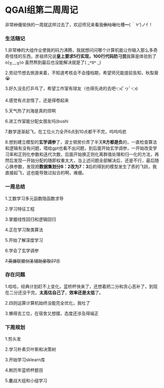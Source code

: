 # QGAI组第二周周记

非常~~炒蛋~~愉快的一周就这样过去了，欢迎师兄来看我~~倒垃圾~~吐槽━(*｀∀´*)ノ亻!

### 生活随记

1.非常棒的大组作业使我的码力沸腾，我就想问问哪个计算机能让你输入那么多奇奇怪怪的东西，彦祖师兄说**皇上要求5行实现，100行代码防刁民**我算是体验到了o(╥﹏╥)o
虽然熬到最后也没能解决就是了(ૢ˃ꌂ˂ૢ)

2.劳动节想去旅游来着，不知道考核会不会撞档期，希望师兄能提前告知，秋梨膏😭

3.好久没去打乒乓了，希望工作室有球友（也得先进的去吧👈(ﾟヮﾟ👈)

4.感觉有点怠惰了，还是得卷起来

5.天气热了刘海是真的烦啊

6.进工作室能分配女朋友吗(bushi

7.数学逐渐起飞，在工位火力全开6点到10点都干不完，呜呜呜悲

8.想到建立模型的**玄学调参**了，波士顿房价弄了半天**R方都是负**的，一直检查算法和逻辑有没有问题，喂给gpt也看不出问题，到后面开始玄学调参，一开始改变学习率和正则化参数和迭代次数，后面开始换正则化离群值处理和归一化的方法，再然后发现一开始分配的随即权重太大，当上述问题全部解决后，还是不行，最后随心换参数，发现把**数据集划分8：2改为7：3**后的得到的模型发生了质的飞跃，我直接起飞，这也能导致过拟合的啊，难绷。

### **一周总结**

1.工数学习多元函数隐函数求导

2.学习特征工程

3.掌握线性回归和逻辑回归

4.正在学习聚类算法

5.开始了解深度学习

6.学会了玄学调参

~~7.英雄联盟剑圣辅助豪取27杀~~

### 存在问题

1.哈哈，经典计划赶不上变化，蓝桥杯快来了，还想着把二分和贪心恶补了，到现在二分还没干完，**太高估自己了**，**效率还是太低**了。

2.四则运算计算机始终没能完全优化，我吐了

3.懒得去工位，在宿舍又想摆，态度还涉及得端正

### 下周规划

1.剪头发

2.学习朴素贝叶斯和决策树

3.开始学习sklearn库

4.刷历年蓝桥杯题目

5.鏖战大组和小组学习





